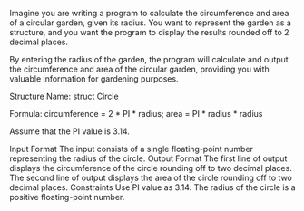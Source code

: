 Imagine you are writing a program to calculate the circumference and area of a circular garden, given its radius. You want to represent the garden as a structure, and you want the program to display the results rounded off to 2 decimal places.

By entering the radius of the garden, the program will calculate and output the circumference and area of the circular garden, providing you with valuable information for gardening purposes.

Structure Name: struct Circle

Formula:
circumference = 2 * PI * radius;
area = PI * radius * radius

Assume that the PI value is 3.14.


Input Format
The input consists of a single floating-point number representing the radius of the circle.
Output Format
The first line of output displays the circumference of the circle rounding off to two decimal places.
The second line of output displays the area of the circle rounding off to two decimal places.
Constraints
Use PI value as 3.14.
The radius of the circle is a positive floating-point number.

